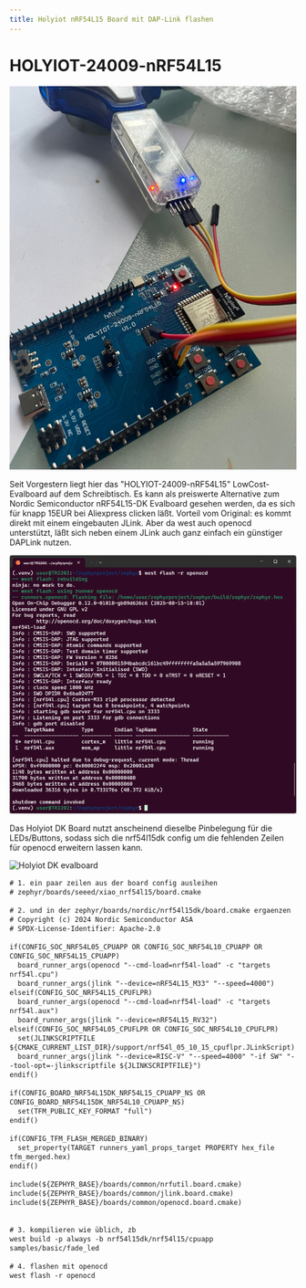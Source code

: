 ```yaml
---
title: Holyiot nRF54L15 Board mit DAP-Link flashen
---
```


# HOLYIOT-24009-nRF54L15

![DAPLink + HOLYIOT-24009-nRF54L15 Evalboard](/assets/images/daplink-nrf54l15.jpg)

Seit Vorgestern liegt hier das "HOLYIOT-24009-nRF54L15" LowCost-Evalboard auf dem Schreibtisch. Es kann als preiswerte Alternative zum Nordic Semiconductor nRF54L15-DK Evalboard gesehen werden, 
da es sich für knapp 15EUR bei Aliexpress clicken läßt. Vorteil vom Original: es kommt direkt mit einem eingebauten JLink. Aber da west auch openocd unterstützt, läßt sich neben einem JLink 
auch ganz einfach ein günstiger DAPLink nutzen.

![west flash -r openocd](/assets/images/west-flash-nrf54l15-openocd.png)

Das Holyiot DK Board nutzt anscheinend dieselbe Pinbelegung für die LEDs/Buttons, sodass sich die nrf54l15dk config um die fehlenden Zeilen für openocd erweitern lassen kann. 

![Holyiot DK evalboard](/assets/images/holyiot-dk.avif)

```
# 1. ein paar zeilen aus der board config ausleihen
# zephyr/boards/seeed/xiao_nrf54l15/board.cmake

# 2. und in der zephyr/boards/nordic/nrf54l15dk/board.cmake ergaenzen
# Copyright (c) 2024 Nordic Semiconductor ASA
# SPDX-License-Identifier: Apache-2.0

if(CONFIG_SOC_NRF54L05_CPUAPP OR CONFIG_SOC_NRF54L10_CPUAPP OR CONFIG_SOC_NRF54L15_CPUAPP)
  board_runner_args(openocd "--cmd-load=nrf54l-load" -c "targets nrf54l.cpu")
  board_runner_args(jlink "--device=nRF54L15_M33" "--speed=4000")
elseif(CONFIG_SOC_NRF54L15_CPUFLPR)
  board_runner_args(openocd "--cmd-load=nrf54l-load" -c "targets nrf54l.aux")
  board_runner_args(jlink "--device=nRF54L15_RV32")
elseif(CONFIG_SOC_NRF54L05_CPUFLPR OR CONFIG_SOC_NRF54L10_CPUFLPR)
  set(JLINKSCRIPTFILE ${CMAKE_CURRENT_LIST_DIR}/support/nrf54l_05_10_15_cpuflpr.JLinkScript)
  board_runner_args(jlink "--device=RISC-V" "--speed=4000" "-if SW" "--tool-opt=-jlinkscriptfile ${JLINKSCRIPTFILE}")
endif()

if(CONFIG_BOARD_NRF54L15DK_NRF54L15_CPUAPP_NS OR CONFIG_BOARD_NRF54L15DK_NRF54L10_CPUAPP_NS)
  set(TFM_PUBLIC_KEY_FORMAT "full")
endif()

if(CONFIG_TFM_FLASH_MERGED_BINARY)
  set_property(TARGET runners_yaml_props_target PROPERTY hex_file tfm_merged.hex)
endif()

include(${ZEPHYR_BASE}/boards/common/nrfutil.board.cmake)
include(${ZEPHYR_BASE}/boards/common/jlink.board.cmake)
include(${ZEPHYR_BASE}/boards/common/openocd.board.cmake)


# 3. kompilieren wie üblich, zb
west build -p always -b nrf54l15dk/nrf54l15/cpuapp samples/basic/fade_led

# 4. flashen mit openocd
west flash -r openocd


```
